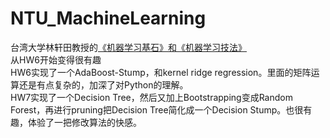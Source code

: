 # NTU_MachineLearning
台湾大学林轩田教授的[《机器学习基石》和《机器学习技法》](http://www.csie.ntu.edu.tw/~htlin/mooc/)
</br>
从HW6开始变得很有趣
</br>
HW6实现了一个AdaBoost-Stump，和kernel ridge regression。里面的矩阵运算还是有点复杂的，加深了对Python的理解。
</br>
HW7实现了一个Decision Tree，然后又加上Bootstrapping变成Random Forest，再进行pruning把Decision Tree简化成一个Decision Stump。也很有趣，体验了一把修改算法的快感。
